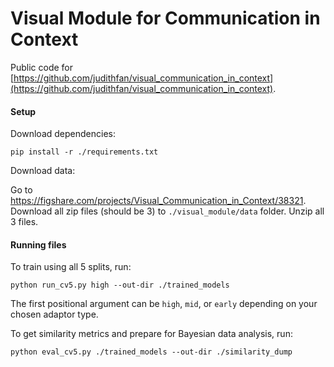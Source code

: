 # Visual Module for Communication in Context

Public code for [https://github.com/judithfan/visual_communication_in_context](https://github.com/judithfan/visual_communication_in_context).

#### Setup

Download dependencies:

```
pip install -r ./requirements.txt
```

Download data: 

Go to https://figshare.com/projects/Visual_Communication_in_Context/38321. Download all zip files (should be 3) to `./visual_module/data` folder. Unzip all 3 files.

#### Running files

To train using all 5 splits, run:

```
python run_cv5.py high --out-dir ./trained_models
```

The first positional argument can be `high`, `mid`, or `early` depending on your chosen adaptor type.

To get similarity metrics and prepare for Bayesian data analysis, run:

```
python eval_cv5.py ./trained_models --out-dir ./similarity_dump
```

